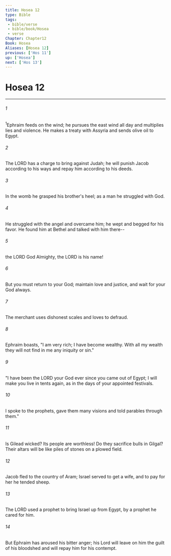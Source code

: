 ```yaml
---
title: Hosea 12
type: Bible
tags:
 - bible/verse
 - bible/book/Hosea
 - verse
Chapter: Chapter12
Book: Hosea
Aliases: [Hosea 12]
previous: ['Hos 11']
up: ['Hosea']
next: ['Hos 13']
---
```

# Hosea 12

***


###### 1 
<sup class="versenum mid-line">1</sup>Ephraim feeds on the wind; he pursues the east wind all day and multiplies lies and violence. He makes a treaty with Assyria and sends olive oil to Egypt. 

###### 2 
The LORD has a charge to bring against Judah; he will punish Jacob according to his ways and repay him according to his deeds. 

###### 3 
In the womb he grasped his brother's heel; as a man he struggled with God. 

###### 4 
He struggled with the angel and overcame him; he wept and begged for his favor. He found him at Bethel and talked with him there-- 

###### 5 
the LORD God Almighty, the LORD is his name! 

###### 6 
But you must return to your God; maintain love and justice, and wait for your God always. 

###### 7 
The merchant uses dishonest scales and loves to defraud. 

###### 8 
Ephraim boasts, "I am very rich; I have become wealthy. With all my wealth they will not find in me any iniquity or sin." 

###### 9 
"I have been the LORD your God ever since you came out of Egypt; I will make you live in tents again, as in the days of your appointed festivals. 

###### 10 
I spoke to the prophets, gave them many visions and told parables through them." 

###### 11 
Is Gilead wicked? Its people are worthless! Do they sacrifice bulls in Gilgal? Their altars will be like piles of stones on a plowed field. 

###### 12 
Jacob fled to the country of Aram; Israel served to get a wife, and to pay for her he tended sheep. 

###### 13 
The LORD used a prophet to bring Israel up from Egypt, by a prophet he cared for him. 

###### 14 
But Ephraim has aroused his bitter anger; his Lord will leave on him the guilt of his bloodshed and will repay him for his contempt. 
